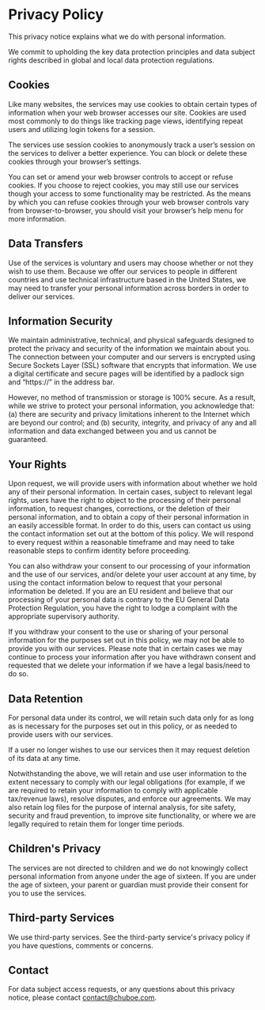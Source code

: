 # Privacy Policy

This privacy notice explains what we do with personal information.

We commit to upholding the key data protection principles and data subject rights described in global and local data protection regulations.
<!-- toc -->
## Cookies

Like many websites, the services may use cookies to obtain certain types of information when your web browser accesses our site. Cookies are used most commonly to do things like tracking page views, identifying repeat users and utilizing login tokens for a session.

The services use session cookies to anonymously track a user’s session on the services to deliver a better experience. You can block or delete these cookies through your browser’s settings.

You can set or amend your web browser controls to accept or refuse cookies. If you choose to reject cookies, you may still use our services though your access to some functionality may be restricted. As the means by which you can refuse cookies through your web browser controls vary from browser-to-browser, you should visit your browser’s help menu for more information.

## Data Transfers

Use of the services is voluntary and users may choose whether or not they wish to use them. Because we offer our services to people in different countries and use technical infrastructure based in the United States, we may need to transfer your personal information across borders in order to deliver our services.

## Information Security

We maintain administrative, technical, and physical safeguards designed to protect the privacy and security of the information we maintain about you. The connection between your computer and our servers is encrypted using Secure Sockets Layer (SSL) software that encrypts that information. We use a digital certificate and secure pages will be identified by a padlock sign and “https://” in the address bar.

However, no method of transmission or storage is 100% secure. As a result, while we strive to protect your personal information, you acknowledge that: (a) there are security and privacy limitations inherent to the Internet which are beyond our control; and (b) security, integrity, and privacy of any and all information and data exchanged between you and us cannot be guaranteed.

## Your Rights

Upon request, we will provide users with information about whether we hold any of their personal information. In certain cases, subject to relevant legal rights, users have the right to object to the processing of their personal information, to request changes, corrections, or the deletion of their personal information, and to obtain a copy of their personal information in an easily accessible format. In order to do this, users can contact us using the contact information set out at the bottom of this policy. We will respond to every request within a reasonable timeframe and may need to take reasonable steps to confirm identity before proceeding.

You can also withdraw your consent to our processing of your information and the use of our services, and/or delete your user account at any time, by using the contact information below to request that your personal information be deleted. If you are an EU resident and believe that our processing of your personal data is contrary to the EU General Data Protection Regulation, you have the right to lodge a complaint with the appropriate supervisory authority.

If you withdraw your consent to the use or sharing of your personal information for the purposes set out in this policy, we may not be able to provide you with our services. Please note that in certain cases we may continue to process your information after you have withdrawn consent and requested that we delete your information if we have a legal basis/need to do so.

## Data Retention

For personal data under its control, we will retain such data only for as long as is necessary for the purposes set out in this policy, or as needed to provide users with our services.

If a user no longer wishes to use our services then it may request deletion of its data at any time.

Notwithstanding the above, we will retain and use user information to the extent necessary to comply with our legal obligations (for example, if we are required to retain your information to comply with applicable tax/revenue laws), resolve disputes, and enforce our agreements. We may also retain log files for the purpose of internal analysis, for site safety, security and fraud prevention, to improve site functionality, or where we are legally required to retain them for longer time periods.

## Children's Privacy

The services are not directed to children and we do not knowingly collect personal information from anyone under the age of sixteen. If you are under the age of sixteen, your parent or guardian must provide their consent for you to use the services.

## Third-party Services

We use third-party services. See the third-party service's privacy policy if you have questions, comments or concerns.

## Contact

For data subject access requests, or any questions about this privacy notice, please contact contact@chuboe.com.